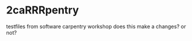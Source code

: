 2caRRRpentry
=============

testfiles from software carpentry workshop
does this make a changes? or not?